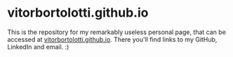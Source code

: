 # vitorbortolotti.github.io

This is the repository for my remarkably useless personal page, that can be accessed at [vitorbortolotti.github.io](https://vitorbortolotti.github.io/). There you'll find links to my GitHub, LinkedIn and email. :)
